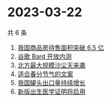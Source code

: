 # 2023-03-22

共 6 条

<!-- BEGIN ZHIHUSEARCH -->
<!-- 最后更新时间 Wed Mar 22 2023 13:12:17 GMT+0800 (China Standard Time) -->
1. [我国商品房待售面积突破 6.5 亿](https://www.zhihu.com/search?q=我国商品房待售面积突破%206.5%20亿)
1. [谷歌 Bard 开放内测](https://www.zhihu.com/search?q=谷歌%20Bard%20开放内测)
1. [北方最大规模沙尘天来袭](https://www.zhihu.com/search?q=北方最大规模沙尘天来袭)
1. [适合春分节气的文案](https://www.zhihu.com/search?q=适合春分节气的文案)
1. [我国罐头出口量持续增长](https://www.zhihu.com/search?q=我国罐头出口量持续增长)
1. [新版出生医学证明将启用](https://www.zhihu.com/search?q=新版出生医学证明将启用)
<!-- END ZHIHUSEARCH -->
